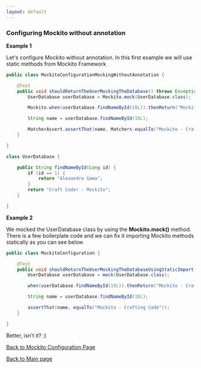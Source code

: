 ```yaml
---
layout: default
---
```


### Configuring Mockito without annotation

**Example 1**

Let's configure Mockito without annotation. In this first example we will use static methods from Mockito Framework

```java
public class MockitoConfigurationMockingWithoutAnnotation {

	@Test
	public void shouldReturnTheUserMockingTheDatabase() throws Exception {
		UserDatabase userDatabase = Mockito.mock(UserDatabase.class);

		Mockito.when(userDatabase.findNameById(10L)).thenReturn("Mockito - Crafting Code");

		String name = userDatabase.findNameById(10L);

		MatcherAssert.assertThat(name, Matchers.equalTo("Mockito - Crafting Code"));
	}

}

class UserDatabase {

	public String findNameById(Long id) {
		if (id == 1) {
			return "Alexandre Gama";
		}
		return "Craft Coder - Mockito";
	}

}

```

**Example 2**

We mocked the UserDatabase class by using the **Mockito.mock()** method. There is a few boilerplate code and we can fix it importing
Mockito methods statically as you can see below

```java
public class MockitoConfiguration {

	@Test
	public void shouldReturnTheUserMockingTheDatabaseUsingStaticImport() throws Exception {
		UserDatabase userDatabase = mock(UserDatabase.class);

		when(userDatabase.findNameById(10L)).thenReturn("Mockito - Crafting Code");

		String name = userDatabase.findNameById(10L);

		assertThat(name, equalTo("Mockito - Crafting Code"));
	}

}
```

Better, isn't it? :)

[Back to Mockito Configuration Page](configuring-mockito-with-and-without-annotation)

[Back to Main page](/mockito-crafting-code)
